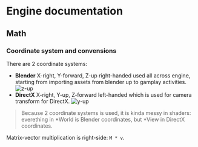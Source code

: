 # Engine documentation

## Math

### Coordinate system and convensions

There are 2 coordinate systems:

- **Blender** X-right, Y-forward, Z-up right-handed used all across engine, starting from importing assets from blender up to gamplay activities. ![z-up](./cs-z-up.jpg)
- **DirectX** X-right, Y-up, Z-forward left-handed which is used for camera transform for DirectX. ![y-up](./cs-y-up.jpg)

> Because 2 coordinate systems is used, it is kinda messy in shaders: everething in *World is Blender coordinates, but *View in DirectX coordinates.

Matrix-vector multiplication is right-side: `M * v`.
